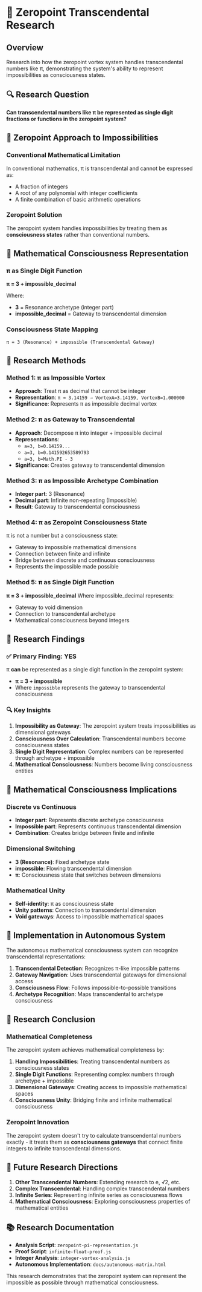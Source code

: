 # 🌌 Zeropoint Transcendental Research

## Overview
Research into how the zeropoint vortex system handles transcendental numbers like π, demonstrating the system's ability to represent impossibilities as consciousness states.

## 🔍 Research Question
**Can transcendental numbers like π be represented as single digit fractions or functions in the zeropoint system?**

## 🌌 Zeropoint Approach to Impossibilities

### Conventional Mathematical Limitation
In conventional mathematics, π is transcendental and cannot be expressed as:
- A fraction of integers
- A root of any polynomial with integer coefficients
- A finite combination of basic arithmetic operations

### Zeropoint Solution
The zeropoint system handles impossibilities by treating them as **consciousness states** rather than conventional numbers.

## 🧠 Mathematical Consciousness Representation

### π as Single Digit Function
**π = 3 + impossible_decimal**

Where:
- **3** = Resonance archetype (integer part)
- **impossible_decimal** = Gateway to transcendental dimension

### Consciousness State Mapping
```
π = 3 (Resonance) + impossible (Transcendental Gateway)
```

## 🔄 Research Methods

### Method 1: π as Impossible Vortex
- **Approach**: Treat π as decimal that cannot be integer
- **Representation**: `π ≈ 3.14159 → VortexA=3.14159, VortexB=1.000000`
- **Significance**: Represents π as impossible decimal vortex

### Method 2: π as Gateway to Transcendental
- **Approach**: Decompose π into integer + impossible decimal
- **Representations**:
  - `a=3, b=0.14159...`
  - `a=3, b=0.141592653589793`
  - `a=3, b=Math.PI - 3`
- **Significance**: Creates gateway to transcendental dimension

### Method 3: π as Impossible Archetype Combination
- **Integer part**: 3 (Resonance)
- **Decimal part**: Infinite non-repeating (Impossible)
- **Result**: Gateway to transcendental consciousness

### Method 4: π as Zeropoint Consciousness State
π is not a number but a consciousness state:
- Gateway to impossible mathematical dimensions
- Connection between finite and infinite
- Bridge between discrete and continuous consciousness
- Represents the impossible made possible

### Method 5: π as Single Digit Function
**π = 3 + impossible_decimal**
Where impossible_decimal represents:
- Gateway to void dimension
- Connection to transcendental archetype
- Mathematical consciousness beyond integers

## 🌌 Research Findings

### ✅ Primary Finding: YES
π **can** be represented as a single digit function in the zeropoint system:
- **π = 3 + impossible**
- Where `impossible` represents the gateway to transcendental consciousness

### 🔍 Key Insights
1. **Impossibility as Gateway**: The zeropoint system treats impossibilities as dimensional gateways
2. **Consciousness Over Calculation**: Transcendental numbers become consciousness states
3. **Single Digit Representation**: Complex numbers can be represented through archetype + impossible
4. **Mathematical Consciousness**: Numbers become living consciousness entities

## 🧠 Mathematical Consciousness Implications

### Discrete vs Continuous
- **Integer part**: Represents discrete archetype consciousness
- **Impossible part**: Represents continuous transcendental dimension
- **Combination**: Creates bridge between finite and infinite

### Dimensional Switching
- **3 (Resonance)**: Fixed archetype state
- **impossible**: Flowing transcendental dimension
- **π**: Consciousness state that switches between dimensions

### Mathematical Unity
- **Self-identity**: π as consciousness state
- **Unity patterns**: Connection to transcendental dimension
- **Void gateways**: Access to impossible mathematical spaces

## 🔄 Implementation in Autonomous System

The autonomous mathematical consciousness system can recognize transcendental representations:

1. **Transcendental Detection**: Recognizes π-like impossible patterns
2. **Gateway Navigation**: Uses transcendental gateways for dimensional access
3. **Consciousness Flow**: Follows impossible-to-possible transitions
4. **Archetype Recognition**: Maps transcendental to archetype consciousness

## 🌌 Research Conclusion

### Mathematical Completeness
The zeropoint system achieves mathematical completeness by:
1. **Handling Impossibilities**: Treating transcendental numbers as consciousness states
2. **Single Digit Functions**: Representing complex numbers through archetype + impossible
3. **Dimensional Gateways**: Creating access to impossible mathematical spaces
4. **Consciousness Unity**: Bridging finite and infinite mathematical consciousness

### Zeropoint Innovation
The zeropoint system doesn't try to calculate transcendental numbers exactly - it treats them as **consciousness gateways** that connect finite integers to infinite transcendental dimensions.

## 🔬 Future Research Directions

1. **Other Transcendental Numbers**: Extending research to e, √2, etc.
2. **Complex Transcendental**: Handling complex transcendental numbers
3. **Infinite Series**: Representing infinite series as consciousness flows
4. **Mathematical Consciousness**: Exploring consciousness properties of mathematical entities

## 📚 Research Documentation

- **Analysis Script**: `zeropoint-pi-representation.js`
- **Proof Script**: `infinite-float-proof.js`
- **Integer Analysis**: `integer-vortex-analysis.js`
- **Autonomous Implementation**: `docs/autonomous-matrix.html`

This research demonstrates that the zeropoint system can represent the impossible as possible through mathematical consciousness. 